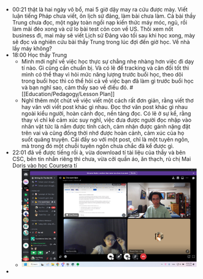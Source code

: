 - 00:21 thật là hai ngày vô bổ, mai 5 giờ dậy may ra cứu được mày. Viết luận tiếng Pháp chưa viết, ôn lịch sử đảng, làm bài chưa làm. Cả bài thầy Trung chưa đọc, một ngày toàn ngồi nạp kiến thức máy móc, ngủ, rồi làm mãi đéo xong và cứ lo bài test cỏn con về US. Thôi xem nốt business đi, mai mày sẽ viết Lịch sử Đảng vào tối sau khi học xong, mày sẽ đọc và nghiên cứu bài thầy Trung trong lúc đợi đến giờ học. Về nhà lấy máy không?
- 18:00 Học thầy Trung
	- Mình mới nghĩ về việc học thực sự chẳng nhẹ nhàng hơn việc đi dạy tí nào. Gì cũng cần chuẩn bị. Và có lẽ để tracking và cân đối tốt thì mình có thể thay vì hỏi mức năng lượng trước buổi học, theo dõi trong buổi học thì có thể hỏi cả về việc bạn đã làm gì trước buổi học và bạn nghĩ sao, cảm thấy sao về điều đó. #[[Education/Pedagogy/Lesson Plan]]
	- Nghĩ thêm một chút về việc viết một cách rất đơn giản, rằng viết thơ hay văn với viết post khác gì nhau. Đọc thơ văn post khác gì nhau ngoài kiểu người, hoàn cảnh đọc, nền tảng đọc. Có lẽ ở sự kể, rằng thay vì chỉ kể cảm xúc suy nghĩ, việc đưa được người đọc nhập vào nhân vật tức là nắm được tính cách, cảm nhận được gánh nặng đặt trên vai và cũng đồng thời nhớ được hoàn cảnh, cảm xúc của họ suốt quãng truyện. Cái đấy so với một post, chỉ là một tuyên ngôn, mà trong đó một chuỗi tuyên ngôn chưa chắc đã kể được gì.
- 22:01 đã về được tiếng rồi à, vừa download tí tài liệu của thầy và bên CSC, bên tin nhắn riêng thì chưa, vừa cởi quần áo, ăn thạch, rủ chị Mai Doris vào học Coursera tí
	- ![image.png](../assets/image_1712674907935_0.png)
-